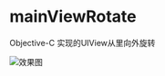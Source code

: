 # mainViewRotate
Objective-C 实现的UIView从里向外旋转

![效果图](https://github.com/beautylim/Objective-C-mainViewRotate/blob/master/mainViewRotate/rotate.gif)

